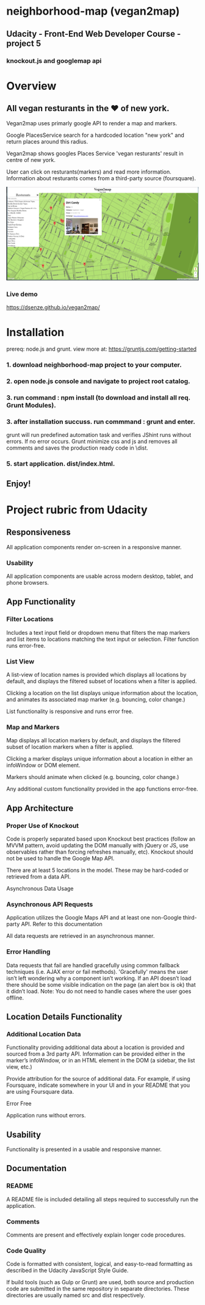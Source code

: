 # neighborhood-map (vegan2map)
## Udacity - Front-End Web Developer Course - project 5
### knockout.js and googlemap api



# Overview
## All vegan resturants in the :heart: of new york. 
Vegan2map uses primarly google API to render a map and markers. 

Google PlacesService search for a hardcoded location "new york" and return places around this radius.

Vegan2map shows googles Places Service 'vegan resturants' result in centre of new york.

User can click on resturants(markers) and read more information. Information about resturants comes from a third-party source (foursquare). 

![Alt text](/img/vegan2map_marker.PNG?raw=true "marker with infowindow popup")

### Live demo

https://dsenze.github.io/vegan2map/


# Installation
prereq: node.js and grunt. view more at: https://gruntjs.com/getting-started

### 1. download neighborhood-map project to your computer.
### 2. open node.js console and navigate to project root catalog.
### 3. run command : **npm install** (to download and install all req. Grunt Modules). 
### 3. after installation succuss. run commmand : **grunt** and enter.
grunt will run predefined automation task and verifies JShint runs without errors. If no error occurs. Grunt minimize css and js and removes all comments and saves the production ready code in \dist.
### 5. start application. dist/index.html.
## Enjoy!




# Project rubric from Udacity


## Responsiveness

All application components render on-screen in a responsive manner.

### Usability

All application components are usable across modern desktop, tablet, and phone browsers.

## App Functionality


### Filter Locations

Includes a text input field or dropdown menu that filters the map markers and list items to locations matching the text input or selection. Filter function runs error-free.

### List View

A list-view of location names is provided which displays all locations by default, and displays the filtered subset of locations when a filter is applied.

Clicking a location on the list displays unique information about the location, and animates its associated map marker (e.g. bouncing, color change.)

List functionality is responsive and runs error free.

### Map and Markers

Map displays all location markers by default, and displays the filtered subset of location markers when a filter is applied.

Clicking a marker displays unique information about a location in either an infoWindow or DOM element.

Markers should animate when clicked (e.g. bouncing, color change.)

Any additional custom functionality provided in the app functions error-free.

## App Architecture

### Proper Use of Knockout

Code is properly separated based upon Knockout best practices (follow an MVVM pattern, avoid updating the DOM manually with jQuery or JS, use observables rather than forcing refreshes manually, etc). Knockout should not be used to handle the Google Map API.

There are at least 5 locations in the model. These may be hard-coded or retrieved from a data API.

Asynchronous Data Usage

### Asynchronous API Requests

Application utilizes the Google Maps API and at least one non-Google third-party API. Refer to this documentation

All data requests are retrieved in an asynchronous manner.

### Error Handling

Data requests that fail are handled gracefully using common fallback techniques (i.e. AJAX error or fail methods). 'Gracefully' means the user isn’t left wondering why a component isn’t working. If an API doesn’t load there should be some visible indication on the page (an alert box is ok) that it didn’t load. Note: You do not need to handle cases where the user goes offline.

## Location Details Functionality

### Additional Location Data

Functionality providing additional data about a location is provided and sourced from a 3rd party API. Information can be provided either in the marker’s infoWindow, or in an HTML element in the DOM (a sidebar, the list view, etc.)

Provide attribution for the source of additional data. For example, if using Foursquare, indicate somewhere in your UI and in your README that you are using Foursquare data.

Error Free

Application runs without errors.

## Usability

Functionality is presented in a usable and responsive manner.

## Documentation


### README

A README file is included detailing all steps required to successfully run the application.

### Comments

Comments are present and effectively explain longer code procedures.

### Code Quality

Code is formatted with consistent, logical, and easy-to-read formatting as described in the Udacity JavaScript Style Guide.

If build tools (such as Gulp or Grunt) are used, both source and production code are submitted in the same repository in separate directories. These directories are usually named src and dist respectively.

